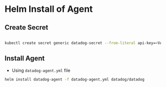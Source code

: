 # Helm Install of Agent

## Create Secret

```bash

kubectl create secret generic datadog-secret --from-literal api-key=<VALUE> --from-literal app-key=<VALUE>
```

## Install Agent

- Using `datadog-agent.yml` file

```bash
helm install datadog-agent -f datadog-agent.yml datadog/datadog
```
